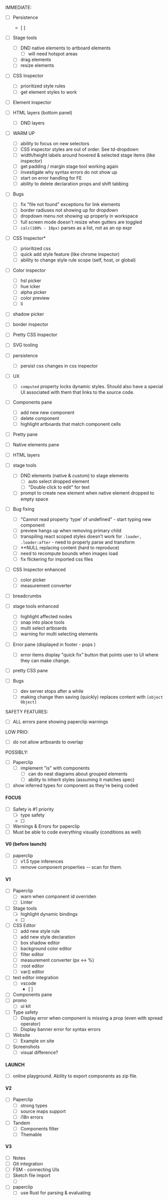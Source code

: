 IMMEDIATE:

- [ ] Persistence
  - [ ] 

- [ ] Stage tools
  - [ ] DND native elements to artboard elements
    - [ ] will need hotspot areas
  - [ ] drag elements
  - [ ] resize elements

- [ ] CSS Inspector
  - [ ] prioritized style rules
  - [ ] get element styles to work

- [ ] Element inspector

- [ ] HTML layers (bottom panel)
  - [ ] DND layers

- [ ] WARM UP
  - [ ] ability to focus on new selectors
  - [ ] CSS inspector styles are out of order. See td-dropdown
  - [ ] width/height labels around hovered & selected stage items (like inspector)
  - [ ] get padding / margin stage tool working again
  - [ ] investigate why syntax errors do not show up
  - [ ] start on error handling for FE
  - [ ] ability to delete declaration props and shift tabbing

- [ ] Bugs
  - [ ] fix "file not found" exceptions for link elements
  - [ ] border radiuses not showing up for dropdown
  - [ ] dropdown menu not showing up properly in workspace
  - [ ] full screen mode doesn't resize when gutters are toggled
  - [ ] `calc(100% - 10px)` parses as a list, not as an op expr

- [ ] CSS Inspector* 
  - [ ] prioritized css 
  - [ ] quick add style feature (like chrome inspector)
  - [ ] ability to change style rule scope (self, host, or global)

- [ ] Color inspector
  - [ ] hsl picker
  - [ ] hue icker
  - [ ] alpha picker
  - [ ] color preview
  - [ ] li

- [ ] shadow picker
- [ ] border inspector

- [ ] Pretty CSS Inspector

- [ ] SVG tooling

- [ ] persistence
  - [ ] persist css changes in css inspector

- [ ] UX
  - [ ] `computed` property locks dynamic styles. Should also have a special UI associated with them that links to the source code.

- [ ] Components pane
  - [ ] add new new component
  - [ ] delete component
  - [ ] highlight artboards that match component cells

- [ ] Pretty pane

- [ ] Native elements pane

- [ ] HTML layers

- [ ] stage tools
  - [ ] DND elements (native & custom) to stage elements
    - [ ] auto select dropped element
    - [ ] "Double click to edit" for text
    
  - [ ] prompt to create new element when native element dropped to empty space

- [ ] Bug fixing
  - [ ] "Cannot read property 'type' of undefined" - start typing new component
  - [ ] preview hangs up when removing primary child
  - [ ] transpiling react scoped styles doesn't work for `.loader, .loader:after` - need to properly parse and transform 
  - [ ] **NULL replacing content (hard to reproduce)
  - [ ] need to recompute bounds when images load
  - [ ] fix flickering for imported css files

- [ ] CSS Inspector enhanced
  - [ ] color picker
  - [ ] measurement converter

- [ ] breadcrumbs

- [ ] stage tools enhanced
  - [ ] highlight affected nodes
  - [ ] snap into place tools
  - [ ] multi select artboards
  - [ ] warning for multi selecting elements

- [ ] Error pane (displayed in footer - pops )
  - [ ] error items display "quick fix" button that points user to UI where they can make change.

- [ ] pretty CSS pane

- [ ] Bugs
  - [ ] dev server stops after a while
  - [ ] making change then saving (quickly) replaces content with `[object Object]`

SAFETY FEATURES:

- [ ] ALL errors pane showing paperclip warnings
  
LOW PRIO:

- [ ] do not allow artboards to overlap

POSSIBLY:

- [ ] Paperclip
  - [ ] implement "is" with components
    - [ ] can do neat diagrams about grouped elements
    - [ ] ability to inherit styles (assuming it matches spec)

- [ ] show inferred types for component as they're being coded

#### FOCUS

- [ ] Safety is #1 priority
  - [ ] type safety
  - [ ] 
- [ ] Warnings & Errors for paperclip
- [ ] Must be able to code everything visually (conditions as well)

#### V0 (before launch)

- [ ] paperclip
  - [ ] v1.5 type inferences
  - [ ] remove component properties -- scan for them.

#### V1

- [ ] Paperclip
  - [ ] warn when component id overriden
  - [ ] Linter
- [ ] Stage tools
  - [ ] highlight dynamic bindings
  - [ ] 
- [ ] CSS Editor
  - [ ] add new style rule
  - [ ] add new style declaration
  - [ ] box shadow editor
  - [ ] background color editor
  - [ ] filter editor
  - [ ] measurement converter (px <-> %)
  - [ ] :root editor
  - [ ] var() editor
- [ ] text editor integration
  - [ ] vscode
    - [ ] 
- [ ] Components pane
- [ ] promo
  - [ ] ui kit 
- [ ] Type safety
  - [ ] Display error when component is missing a prop (even with spread operator)
  - [ ] Display banner error for syntax errors
- [ ] Website
  - [ ] Example on site
- [ ] Screenshots
  - [ ] visual difference?

#### LAUNCH
- [ ] online playground. Ability to export components as zip file.

#### V2

- [ ] Paperclip 
  - [ ] strong types
  - [ ] source maps support
  - [ ] i18n errors

- [ ] Tandem
  - [ ] Components filter
  - [ ] Themable

#### V3

- [ ] Notes
- [ ] Git integration
- [ ] FSM - connecting UIs
- [ ] Sketch file import
  - [ ] `<vector src="./file.sketch" name="Some vector icon" />

- [ ] paperclip
  - [ ] use Rust for parsing & evaluating
